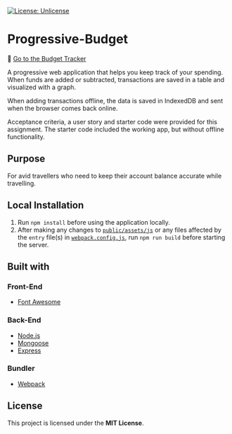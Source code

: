 [![License: Unlicense](https://img.shields.io/badge/license-Unlicense-blue.svg)](http://unlicense.org/)
# Progressive-Budget

:link: [Go to the Budget Tracker](https://hidden-taiga-29176.herokuapp.com/)

A progressive web application that helps you keep track of your spending. When funds are added or subtracted, transactions are saved in a table and visualized with a graph.

When adding transactions offline, the data is saved in IndexedDB and sent when the browser comes back online.

Acceptance criteria, a user story and starter code were provided for this assignment. The starter code included the working app, but without offline functionality.

## Purpose

For avid travellers who need to keep their account balance accurate while travelling.

## Local Installation

1. Run `npm install` before using the application locally.
2. After making any changes to [`public/assets/js`](./public/assets/js) or any files affected by the `entry` file(s) in [`webpack.config.js`](webpack.config.js), run `npm run build` before starting the server.

## Built with

### Front-End

- [Font Awesome](https://fontawesome.com/v4.7.0/)

### Back-End

- [Node.js](https://nodejs.org/en/)
- [Mongoose](https://mongoosejs.com/)
- [Express](https://expressjs.com/)

### Bundler

- [Webpack](https://webpack.js.org/)

## License

This project is licensed under the **MIT License**.
